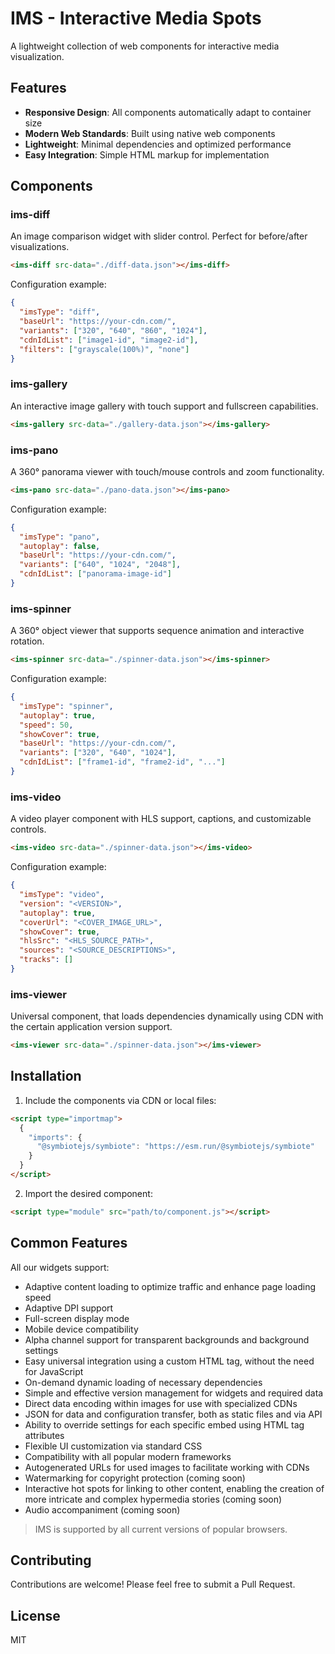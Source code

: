 # IMS - Interactive Media Spots

A lightweight collection of web components for interactive media visualization.

## Features

- **Responsive Design**: All components automatically adapt to container size
- **Modern Web Standards**: Built using native web components
- **Lightweight**: Minimal dependencies and optimized performance
- **Easy Integration**: Simple HTML markup for implementation

## Components

### ims-diff
An image comparison widget with slider control. Perfect for before/after visualizations.
```html
<ims-diff src-data="./diff-data.json"></ims-diff>
```

Configuration example:
```json
{
  "imsType": "diff",
  "baseUrl": "https://your-cdn.com/",
  "variants": ["320", "640", "860", "1024"],
  "cdnIdList": ["image1-id", "image2-id"],
  "filters": ["grayscale(100%)", "none"]
}
```

### ims-gallery
An interactive image gallery with touch support and fullscreen capabilities.

```html
<ims-gallery src-data="./gallery-data.json"></ims-gallery>
```

### ims-pano
A 360° panorama viewer with touch/mouse controls and zoom functionality.

```html
<ims-pano src-data="./pano-data.json"></ims-pano>
```

Configuration example:
```json
{
  "imsType": "pano",
  "autoplay": false,
  "baseUrl": "https://your-cdn.com/",
  "variants": ["640", "1024", "2048"],
  "cdnIdList": ["panorama-image-id"]
}
```

### ims-spinner
A 360° object viewer that supports sequence animation and interactive rotation.

```html
<ims-spinner src-data="./spinner-data.json"></ims-spinner>
```

Configuration example:
```json
{
  "imsType": "spinner",
  "autoplay": true,
  "speed": 50,
  "showCover": true,
  "baseUrl": "https://your-cdn.com/",
  "variants": ["320", "640", "1024"],
  "cdnIdList": ["frame1-id", "frame2-id", "..."]
}
```

### ims-video

A video player component with HLS support, captions, and customizable controls.

```html
<ims-video src-data="./spinner-data.json"></ims-video>
```

Configuration example:
```json
{
  "imsType": "video",
  "version": "<VERSION>",
  "autoplay": true,
  "coverUrl": "<COVER_IMAGE_URL>",
  "showCover": true,
  "hlsSrc": "<HLS_SOURCE_PATH>",
  "sources": "<SOURCE_DESCRIPTIONS>",
  "tracks": []
}
```


### ims-viewer
Universal component, that loads dependencies dynamically using CDN with the certain application version support.

```html
<ims-viewer src-data="./spinner-data.json"></ims-viewer>
```

## Installation

1. Include the components via CDN or local files:
```html
<script type="importmap">
  {
    "imports": {
      "@symbiotejs/symbiote": "https://esm.run/@symbiotejs/symbiote"
    }
  }
</script>
```

2. Import the desired component:
```html
<script type="module" src="path/to/component.js"></script>
```

## Common Features

All our widgets support:

- Adaptive content loading to optimize traffic and enhance page loading speed
- Adaptive DPI support
- Full-screen display mode
- Mobile device compatibility
- Alpha channel support for transparent backgrounds and background settings
- Easy universal integration using a custom HTML tag, without the need for JavaScript
- On-demand dynamic loading of necessary dependencies
- Simple and effective version management for widgets and required data
- Direct data encoding within images for use with specialized CDNs
- JSON for data and configuration transfer, both as static files and via API
- Ability to override settings for each specific embed using HTML tag attributes
- Flexible UI customization via standard CSS
- Compatibility with all popular modern frameworks
- Autogenerated URLs for used images to facilitate working with CDNs
- Watermarking for copyright protection (coming soon)
- Interactive hot spots for linking to other content, enabling the creation of more intricate and complex hypermedia stories (coming soon)
- Audio accompaniment (coming soon)

> IMS is supported by all current versions of popular browsers.

## Contributing

Contributions are welcome! Please feel free to submit a Pull Request.

## License

MIT
